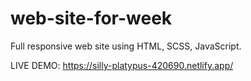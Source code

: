 # web-site-for-week

Full responsive web site using HTML, SCSS, JavaScript.

LIVE DEMO: https://silly-platypus-420690.netlify.app/
